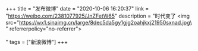 +++
title = "发布微博"
date = "2020-10-06 16:20:37"
link = "https://weibo.com/2381077925/JnZFetW65"
description = "时代变了 <img src=\"https://wx1.sinaimg.cn/large/8dec5da5gy1gjg2oahjkxj21950sxnad.jpg\" referrerpolicy=\"no-referrer\"><br><br>"
tags = ["新浪微博"]
+++
